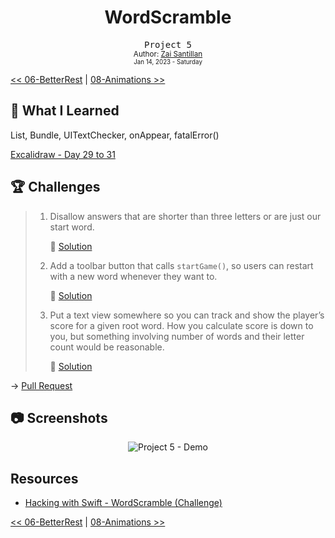 <div align="center">
  <h1>WordScramble</h1>
  <samp>Project 5</samp>
  <br/>

  <sub>
    Author: <a href="https://github.com/plskz" target="_blank">Zai Santillan</a>
    <br>
    <small>Jan 14, 2023 - Saturday</small>
  </sub>
</div>

[<< 06-BetterRest](../06-BetterRest/) | [08-Animations >>](../08-Animations/)

## 📝 What I Learned

List, Bundle, UITextChecker, onAppear, fatalError()

[Excalidraw - Day 29 to 31](https://dub.sh/plskz-100swiftui-wordscramble)

## 🏆 Challenges

> 1. Disallow answers that are shorter than three letters or are just our start word.
>
>    🔗 [Solution](https://github.com/plskz/100SwiftUI/pull/5/commits/37c5539282cfb327087975b0ef92d2ad72c7d9c7)
>
> 1. Add a toolbar button that calls `startGame()`, so users can restart with a new word whenever they want to.
>
>    🔗 [Solution](https://github.com/plskz/100SwiftUI/pull/5/commits/be0d2823d77b117d3faa31eef28e0d3d76f24bc0)
>
> 1. Put a text view somewhere so you can track and show the player’s score for a given root word. How you calculate score is down to you, but something involving number of words and their letter count would be reasonable.
>
>    🔗 [Solution](https://github.com/plskz/100SwiftUI/pull/5/commits/e43e53961f9766bb7c3cffcba67427d91bd06e16)

→ [Pull Request](https://github.com/plskz/100SwiftUI/pull/5)

## 📷 Screenshots

<div align="center">

![Project 5 - Demo](./_Screenshots/Demo.gif)

</div>

## Resources

- [Hacking with Swift - WordScramble (Challenge)](https://www.hackingwithswift.com/books/ios-swiftui/word-scramble-wrap-up)

[<< 06-BetterRest](../06-BetterRest/) | [08-Animations >>](../08-Animations/)
